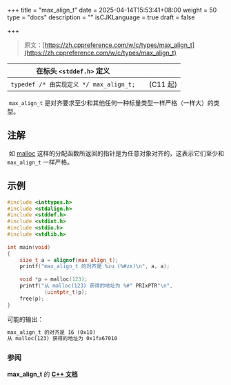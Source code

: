 +++
title = "max_align_t"
date = 2025-04-14T15:53:41+08:00
weight = 50
type = "docs"
description = ""
isCJKLanguage = true
draft = false

+++

> 原文：[https://zh.cppreference.com/w/c/types/max_align_t](https://zh.cppreference.com/w/c/types/max_align_t)

| 在标头 `<stddef.h>` 定义                |      |          |
| --------------------------------------- | ---- | -------- |
| `typedef /* 由实现定义 */ max_align_t;` |      | (C11 起) |

​	`max_align_t` 是对齐要求至少和其他任何一种标量类型一样严格（一样大）的类型。

## 注解

​	如 [malloc](https://zh.cppreference.com/w/c/memory/malloc) 这样的分配函数所返回的指针是为任意对象对齐的，这表示它们至少和 `max_align_t` 一样严格。

## 示例

```c
#include <inttypes.h>
#include <stdalign.h>
#include <stddef.h>
#include <stdint.h>
#include <stdio.h>
#include <stdlib.h>
 
int main(void)
{
    size_t a = alignof(max_align_t);
    printf("max_align_t 的对齐是 %zu (%#zx)\n", a, a);
 
    void *p = malloc(123);
    printf("从 malloc(123) 获得的地址为 %#" PRIxPTR"\n",
            (uintptr_t)p);
    free(p);
}
```

可能的输出：

```txt
max_align_t 的对齐是 16 (0x10)
从 malloc(123) 获得的地址为 0x1fa67010
```



### 参阅

**max_align_t** 的 **[C++ 文档](https://zh.cppreference.com/w/cpp/types/max_align_t)**